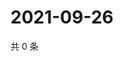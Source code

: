 # 2021-09-26

共 0 条

<!-- BEGIN WEIBO -->
<!-- 最后更新时间 Sun Sep 26 2021 03:10:58 GMT+0800 (China Standard Time) -->

<!-- END WEIBO -->
